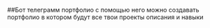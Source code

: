 ##Бот телеграмм портфолио 
с помощью него можно создавать портфолио в котором будут все твои проекты описания и навыки 
